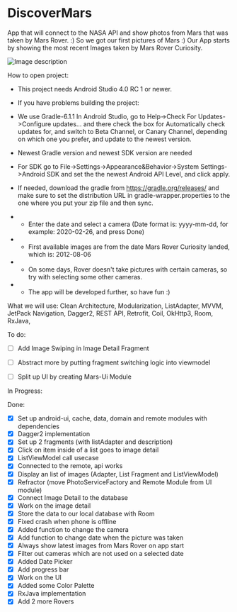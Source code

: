 # DiscoverMars

App that will connect to the NASA API and show photos from Mars that was taken by Mars Rover. :)
So we got our first pictures of Mars :)
Our App starts by showing the most recent Images taken by Mars Rover Curiosity.

![Image description](https://image.futurezone.at/images/cfs_landscape_616w_347h/3876098/pia23378.jpg)

How to open project:
- This project needs Android Studio  4.0 RC 1 or newer.
- If you have problems building the project:
- We use Gradle-6.1.1
In Android Studio, go to Help->Check For Updates->Configure updates... and there check
the box for Automatically check updates for, and switch to Beta Channel, or
Canary Channel, depending on which one you prefer, and update to the newest version.
- Newest Gradle version and newest SDK version are needed
- For SDK go to File->Settings->Appearance&Behavior->System Settings->Android SDK and set the the newest Android API Level, 
and click apply.
- If needed, download the gradle from https://gradle.org/releases/ 
and make sure to set the distribution URL in gradle-wrapper.properties to the one where you put your zip file and then sync.

- - Enter the date and select a camera (Date format is: yyyy-mm-dd, for example: 2020-02-26, and press Done) 
- - First available images are from the date Mars Rover Curiosity landed, which is: 2012-08-06
- - On some days, Rover doesn't take pictures with certain cameras, so try with selecting some other cameras.
- - The app will be developed further, so have fun :)

What we will use:
Clean Architecture,
Modularization,
ListAdapter,
MVVM,
JetPack Navigation,
Dagger2,
REST API,
Retrofit,
Coil,
OkHttp3,
Room,
RxJava,


To do:
- [ ] Add Image Swiping in Image Detail Fragment
- [ ] Abstract more by putting fragment switching logic into viewmodel
- [ ] Split up UI by creating Mars-Ui Module


In Progress:

Done:

- [x] Set up android-ui, cache, data, domain and remote modules with dependencies
- [x] Dagger2 implementation
- [x] Set up 2 fragments (with listAdapter and description)
- [x] Click on item inside of a list goes to image detail
- [x] ListViewModel call usecase
- [x] Connected to the remote, api works
- [x] Display an list of images (Adapter, List Fragment and ListViewModel)
- [x] Refractor (move PhotoServiceFactory and Remote Module from UI module)
- [x] Connect Image Detail to the database
- [x] Work on the image detail
- [x] Store the data to our local database with Room
- [x] Fixed crash when phone is offline
- [x] Added function to change the camera
- [x] Add function to change date when the picture was taken
- [x] Always show latest images from Mars Rover on app start
- [x] Filter out cameras which are not used on a selected date
- [x] Added Date Picker
- [x] Add progress bar
- [x] Work on the UI
- [x] Added some Color Palette
- [x] RxJava implementation
- [x] Add 2 more Rovers
